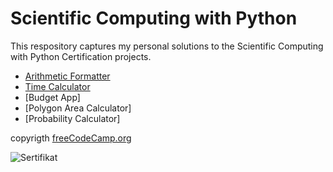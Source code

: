 # Scientific Computing with Python

This respository captures my personal solutions to the Scientific Computing with Python Certification projects.
- [Arithmetic Formatter](https://github.com/jefrifrans/freecodecamp/tree/master/Scientific%20computing/aritmatic_arranger)
- [Time Calculator](https://github.com/jefrifrans/freecodecamp/tree/master/Scientific%20computing/time_calculator)
- [Budget App]
- [Polygon Area Calculator]
- [Probability Calculator]

copyrigth [freeCodeCamp.org](https://www.freecodecamp.org) <br>

![Sertifikat]( {https://github.com/jefrifrans/Data-science/blob/974d81a050d1e47a12ff487857b1e928bfa92db1/tes1.png} )
